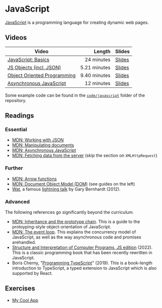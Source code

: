 #  JavaScript

[JavaScript](https://developer.mozilla.org/en-US/docs/Web/JavaScript) is a programming language for creating dynamic web pages.


## Videos

| Video | Length | Slides |
|-------|-------:|--------|
| [JavaScript: Basics](https://web.microsoftstream.com/video/2dc6a701-fa1a-40d8-89c2-27e99e976d7f) | 24 minutes | [Slides](https://uob-my.sharepoint.com/:b:/g/personal/me17847_bristol_ac_uk/EfidO6rhwlhPs_AZSgBCH18BJ6eR1Zz4mIOpcbAiYxPpTQ?e=7KrHSL)|
| [JS Objects (incl. JSON)](https://web.microsoftstream.com/video/0d40a41d-ed42-4441-8635-2cb8d452ed16) | 5.21 minutes |[Slides](https://uob-my.sharepoint.com/:b:/g/personal/me17847_bristol_ac_uk/EYtHZ1I7R3BLgZdjTgvO_lQB5SMzb6CbIX1XIUBIYyPd7Q?e=QQUJY1)|
| [Object Oriented Programming](https://web.microsoftstream.com/video/f9547854-f642-4b40-8800-7daab588c363) | 9.40 minutes |[Slides](https://uob-my.sharepoint.com/:b:/g/personal/me17847_bristol_ac_uk/EXKvkOEwbmBNpw9Cmx8iiwUBkFJ1fv8t_qK8shkrVBsQtQ?e=hCMG3L)|
| [Asynchronous JavaScript](https://web.microsoftstream.com/video/d5072390-853b-49a0-888c-9ed086b044df) | 12 minutes |[Slides](https://uob-my.sharepoint.com/:b:/g/personal/me17847_bristol_ac_uk/ERxtlsuDqslLtKOvIPCkxPwBWjsg85cJjoQIp6JdKeXUuA?e=Fm1PiJ)|

Some example code can be found in the
[`code/javascript`](https://github.com/cs-uob/COMSM0085/tree/master/code/javascript)
folder of the repository.

## Readings

### Essential

* [MDN: Working with JSON](https://developer.mozilla.org/en-US/docs/Learn/JavaScript/Objects/JSON)
* [MDN: Manipulating documents](https://developer.mozilla.org/en-US/docs/Learn/JavaScript/Client-side_web_APIs/Manipulating_documents)
* [MDN: Asynchronous JavaScript](https://developer.mozilla.org/en-US/docs/Learn/JavaScript/Asynchronous/)
* [MDN: Fetching data from the server](https://developer.mozilla.org/en-US/docs/Learn/JavaScript/Client-side_web_APIs/Fetching_data) (skip the section on `XMLHttpRequest`)

### Further

* [MDN: Arrow functions](https://developer.mozilla.org/en-US/docs/Web/JavaScript/Reference/Functions/Arrow_functions)
* [MDN: Document Object Model (DOM)](https://developer.mozilla.org/en-US/docs/Web/API/Document_Object_Model) (see guides on the left)
* [Wat](https://www.destroyallsoftware.com/talks/wat), a famous [lightning
  talk](https://en.wikipedia.org/wiki/Lightning_talk) by Gary Bernhardt (2012).

### Advanced

The following references go significantly beyond the curriculum.

* [MDN: Inheritance and the prototype chain](https://developer.mozilla.org/en-US/docs/Web/JavaScript/Inheritance_and_the_prototype_chain). This is a guide to the protoyping-style object-orientation of JavaScript.
* [MDN: The event loop](https://developer.mozilla.org/en-US/docs/Web/JavaScript/EventLoop). This explains the concurrency model of JavaScript, as well as the way asynchronous code and promises arehandled.
* [Structure and Interpretation of Computer Programs, JS edition](https://sourceacademy.org/sicpjs/) (2022). This is a classic programming book that has been recently rewritten in JavaScript.
* Boris Cherny, "[Programming TypeScript](https://bris.on.worldcat.org/oclc/1099253345)" (2019). This is a book-length introduction to TypeScript, a typed extension to JavaScript which is also supported by React.


## Exercises

- [My Cool App](./MyCoolApp.md)

